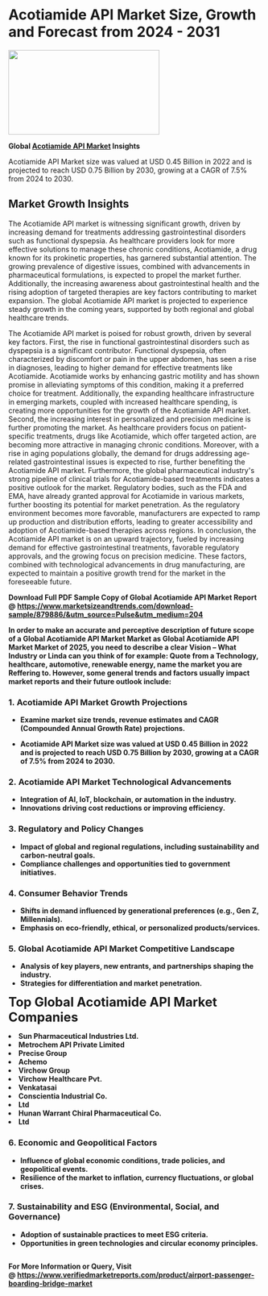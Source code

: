 <H1>Acotiamide API Market Size, Growth and Forecast from 2024 - 2031</H1><img class="aligncenter size-medium wp-image-584254" src="https://thirdeyenews.in/wp-content/uploads/2024/09/Global-Market-Research-300x168.jpeg" alt="" width="300" height="168" /><p><strong>Global&nbsp;<a href="https://www.marketsizeandtrends.com/download-sample/879886/&amp;utm_source=Pulse&amp;utm_medium=204">Acotiamide API Market</a> Insights</strong></p><p>Acotiamide API Market size was valued at USD 0.45 Billion in 2022 and is projected to reach USD 0.75 Billion by 2030, growing at a CAGR of 7.5% from 2024 to 2030.</p><p><h2>Market Growth Insights</h2> <p>The Acotiamide API market is witnessing significant growth, driven by increasing demand for treatments addressing gastrointestinal disorders such as functional dyspepsia. As healthcare providers look for more effective solutions to manage these chronic conditions, Acotiamide, a drug known for its prokinetic properties, has garnered substantial attention. The growing prevalence of digestive issues, combined with advancements in pharmaceutical formulations, is expected to propel the market further. Additionally, the increasing awareness about gastrointestinal health and the rising adoption of targeted therapies are key factors contributing to market expansion. The global Acotiamide API market is projected to experience steady growth in the coming years, supported by both regional and global healthcare trends.</p> <p><strong></strong></p> <p>The Acotiamide API market is poised for robust growth, driven by several key factors. First, the rise in functional gastrointestinal disorders such as dyspepsia is a significant contributor. Functional dyspepsia, often characterized by discomfort or pain in the upper abdomen, has seen a rise in diagnoses, leading to higher demand for effective treatments like Acotiamide. Acotiamide works by enhancing gastric motility and has shown promise in alleviating symptoms of this condition, making it a preferred choice for treatment. Additionally, the expanding healthcare infrastructure in emerging markets, coupled with increased healthcare spending, is creating more opportunities for the growth of the Acotiamide API market. Second, the increasing interest in personalized and precision medicine is further promoting the market. As healthcare providers focus on patient-specific treatments, drugs like Acotiamide, which offer targeted action, are becoming more attractive in managing chronic conditions. Moreover, with a rise in aging populations globally, the demand for drugs addressing age-related gastrointestinal issues is expected to rise, further benefiting the Acotiamide API market. Furthermore, the global pharmaceutical industry's strong pipeline of clinical trials for Acotiamide-based treatments indicates a positive outlook for the market. Regulatory bodies, such as the FDA and EMA, have already granted approval for Acotiamide in various markets, further boosting its potential for market penetration. As the regulatory environment becomes more favorable, manufacturers are expected to ramp up production and distribution efforts, leading to greater accessibility and adoption of Acotiamide-based therapies across regions. In conclusion, the Acotiamide API market is on an upward trajectory, fueled by increasing demand for effective gastrointestinal treatments, favorable regulatory approvals, and the growing focus on precision medicine. These factors, combined with technological advancements in drug manufacturing, are expected to maintain a positive growth trend for the market in the foreseeable future.</p> <p><strong></p><p><span class=""><strong>Download Full PDF Sample Copy of Global Acotiamide API Market Report</strong> @ <a href="https://www.marketsizeandtrends.com/download-sample/879886/&amp;utm_source=Pulse&amp;utm_medium=204" target="_blank">https://www.marketsizeandtrends.com/download-sample/879886/&amp;utm_source=Pulse&amp;utm_medium=204</a></span></p><p>In order to make an accurate and perceptive description of future scope of a Global&nbsp;Acotiamide API Market Market as Global&nbsp;Acotiamide API Market Market of 2025, you need to describe a clear Vision &ndash; What Industry or Linda can you think of for example: Quote from a Technology, healthcare, automotive, renewable energy, name the market you are Reffering to. However, some general trends and factors usually impact market reports and their future outlook include:</p><h3>1.&nbsp;<strong>Acotiamide API Market Growth Projections</strong></h3><ul><li>Examine market size trends, revenue estimates and CAGR (Compounded Annual Growth Rate) projections.</li><li><p>Acotiamide API Market size was valued at USD 0.45 Billion in 2022 and is projected to reach USD 0.75 Billion by 2030, growing at a CAGR of 7.5% from 2024 to 2030.</p></li></ul><h3>2.&nbsp;<strong>Acotiamide API Market Technological Advancements</strong></h3><ul><li>Integration of AI, IoT, blockchain, or automation in the industry.</li><li>Innovations driving cost reductions or improving efficiency.</li></ul><h3>3.&nbsp;<strong>Regulatory and Policy Changes</strong></h3><ul><li>Impact of global and regional regulations, including sustainability and carbon-neutral goals.</li><li>Compliance challenges and opportunities tied to government initiatives.</li></ul><h3>4.&nbsp;<strong>Consumer Behavior Trends</strong></h3><ul><li>Shifts in demand influenced by generational preferences (e.g., Gen Z, Millennials).</li><li>Emphasis on eco-friendly, ethical, or personalized products/services.</li></ul><h3>5.&nbsp;<strong>Global Acotiamide API Market Competitive Landscape</strong></h3><ul><li>Analysis of key players, new entrants, and partnerships shaping the industry.</li><li>Strategies for differentiation and market penetration.</li></ul><p data-pm-slice="1 1 []"><span style="color: inherit; font-family: inherit; font-size: 25px;">Top Global Acotiamide API Market Companies</span></p><div class="" data-test-id=""><p><li>Sun Pharmaceutical Industries Ltd.</li><li> Metrochem API Private Limited</li><li> Precise Group</li><li> Achemo</li><li> Virchow Group</li><li> Virchow Healthcare Pvt.</li><li> Venkatasai</li><li> Conscientia Industrial Co.</li><li> Ltd</li><li> Hunan Warrant Chiral Pharmaceutical Co.</li><li> Ltd</li></p></div><h3>6.&nbsp;<strong>Economic and Geopolitical Factors</strong></h3><ul><li>Influence of global economic conditions, trade policies, and geopolitical events.</li><li>Resilience of the market to inflation, currency fluctuations, or global crises.</li></ul><h3>7.&nbsp;<strong>Sustainability and ESG (Environmental, Social, and Governance)</strong></h3><ul><li>Adoption of sustainable practices to meet ESG criteria.</li><li>Opportunities in green technologies and circular economy principles.</li></ul><h2><strong style="font-size: 14px;">For More Information or Query, Visit @&nbsp;</strong><a style="background-color: #ffffff; font-size: 14px;" href="https://www.marketsizeandtrends.com/report/acotiamide-api-market/" target="_blank">https://www.verifiedmarketreports.com/product/airport-passenger-boarding-bridge-market</a></h2>
